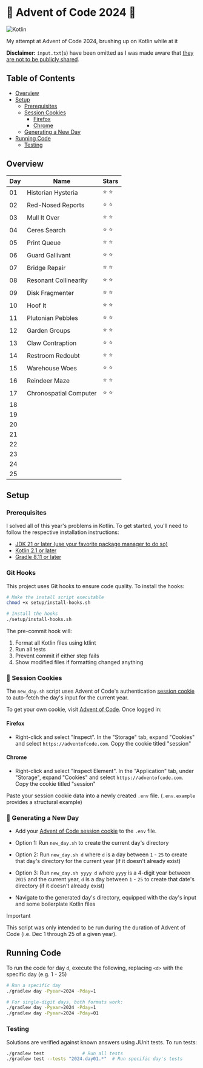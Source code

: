 # 🎄 Advent of Code 2024 📅

![Kotlin](https://img.shields.io/badge/kotlin-%237F52FF.svg?style=for-the-badge&logo=kotlin&logoColor=white)

My attempt at Advent of Code 2024, brushing up on Kotlin while at it

**Disclaimer:** `input.txt`(s) have been omitted as I was made aware
that [they are not to be publicly shared](https://adventofcode.com/about#faq_copying).

## Table of Contents

- [Overview](#overview)
- [Setup](#setup)
    - [Prerequisites](#prereq)
    - [Session Cookies](#cookie)
        - [Firefox](#firefox)
        - [Chrome](#chrome)
    - [Generating a New Day](#new-day)
- [Running Code](#run-code)
    - [Testing](#testing)

## Overview <a name="overview"></a>

| Day | Name                   | Stars |
|-----|------------------------|-------|
| 01  | Historian Hysteria     | ⭐ ⭐   |
| 02  | Red-Nosed Reports      | ⭐ ⭐   |
| 03  | Mull It Over           | ⭐ ⭐   |
| 04  | Ceres Search           | ⭐ ⭐   |
| 05  | Print Queue            | ⭐ ⭐   |
| 06  | Guard Gallivant        | ⭐ ⭐   |
| 07  | Bridge Repair          | ⭐ ⭐   |
| 08  | Resonant Collinearity  | ⭐ ⭐   |
| 09  | Disk Fragmenter        | ⭐ ⭐   |
| 10  | Hoof It                | ⭐ ⭐   |
| 11  | Plutonian Pebbles      | ⭐ ⭐   |
| 12  | Garden Groups          | ⭐ ⭐   |
| 13  | Claw Contraption       | ⭐ ⭐   |
| 14  | Restroom Redoubt       | ⭐ ⭐   |
| 15  | Warehouse Woes         | ⭐ ⭐   |
| 16  | Reindeer Maze          | ⭐ ⭐   |
| 17  | Chronospatial Computer | ⭐ ⭐   |
| 18  |                        |       |
| 19  |                        |       |
| 20  |                        |       |
| 21  |                        |       |
| 22  |                        |       |
| 23  |                        |       |
| 24  |                        |       |
| 25  |                        |       |

## Setup <a name="setup"></a>

### Prerequisites <a name="prereq"></a>

I solved all of this year's problems in Kotlin. To get started, you'll need to follow the respective installation
instructions:

- [JDK 21 or later (use your favorite package manager to do so)](https://openjdk.org/install/)
- [Kotlin 2.1 or later](https://kotlinlang.org/docs/getting-started.html)
- [Gradle 8.11 or later](https://gradle.org/install/)

### Git Hooks

This project uses Git hooks to ensure code quality. To install the hooks:

```bash
# Make the install script executable
chmod +x setup/install-hooks.sh

# Install the hooks
./setup/install-hooks.sh
```

The pre-commit hook will:

1. Format all Kotlin files using ktlint
2. Run all tests
3. Prevent commit if either step fails
4. Show modified files if formatting changed anything

### 🍪 Session Cookies <a name="cookie"></a>

The `new_day.sh` script uses Advent of Code's
authentication [session cookie](https://developer.mozilla.org/en-US/docs/Web/HTTP/Cookies) to auto-fetch the day's input
for the current year.

To get your own cookie, visit [Advent of Code](https://adventofcode.com/). Once logged in:

#### Firefox <a name="firefox"></a>

- Right-click and select "Inspect". In the "Storage" tab, expand "Cookies" and select `https://adventofcode.com`. Copy
  the cookie titled "session"

#### Chrome <a name="chrome"></a>

- Right-click and select "Inspect Element". In the "Application" tab, under "Storage", expand "Cookies" and select
  `https://adventofcode.com`. Copy the cookie titled "session"

Paste your session cookie data into a newly created `.env` file. (`.env.example` provides a structural example)

### 📆 Generating a New Day <a name="new-day"></a>

- Add your [Advent of Code session cookie](#cookie) to the `.env` file.

- Option 1: Run `new_day.sh` to create the current day's directory
- Option 2: Run `new_day.sh d` where `d` is a day between `1` - `25` to create that day's directory for the current
  year (if it doesn't already exist)
- Option 3: Run `new_day.sh yyyy d` where `yyyy` is a 4-digit year between `2015` and the current year, `d` is a day
  between `1` - `25` to create that date's directory (if it doesn't already exist)
- Navigate to the generated day's directory, equipped with the day's input and some boilerplate Kotlin files

> [!IMPORTANT]
> This script was only intended to be run during the duration of Advent of Code (i.e. Dec 1 through 25 of a given year).

## Running Code <a name="run-code"></a>

To run the code for day `d`, execute the following, replacing `<d>` with the specific day (e.g. 1 - 25)

```sh
# Run a specific day
./gradlew day -Pyear=2024 -Pday=1

# For single-digit days, both formats work:
./gradlew day -Pyear=2024 -Pday=1
./gradlew day -Pyear=2024 -Pday=01
```

### Testing <a name="testing"></a>

Solutions are verified against known answers using JUnit tests. To run tests:

```sh
./gradlew test              # Run all tests
./gradlew test --tests "2024.day01.*"  # Run specific day's tests
```
